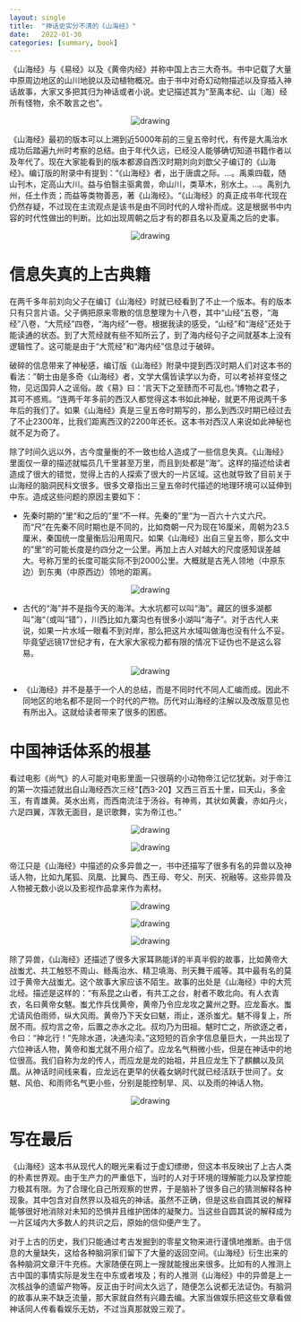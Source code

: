 ```yaml
---
layout: single
title:  "神话史实分不清的《山海经》"
date:   2022-01-30
categories: [summary, book]
---
```


《山海经》与《易经》以及《黄帝内经》并称中国上古三大奇书。书中记载了大量中原周边地区的山川地貌以及动植物概况。由于书中对奇幻动物描述以及穿插入神话故事，大家又多把其归为神话或者小说。史记描述其为“至禹本纪、山〔海〕经所有怪物，余不敢言之也”。

<p align="center">
    <img src="/assets/images/2022-01-31-山海经/1.png" alt="drawing"/>
</p>

《山海经》最初的版本可以上溯到近5000年前的三皇五帝时代，有传是大禹治水成功后踏遍九州时考察的总结。由于年代久远，已经没人能够确切知道书籍作者以及年代了。现在大家能看到的版本都源自西汉时期刘向刘歆父子编订的《山海经》。编订版的附录中有提到：“《山海经》者，出于唐虞之际。...。禹乘四载，随山刊木，定高山大川。益与伯翳主驱禽兽，命山川，类草木，别水土。...。禹别九州，任土作贡；而益等类物善恶，著《山海经》。“《山海经》的真正成书年代现在仍然存疑，不过现在主流观点是该书是由不同时代的人增补而成。这是根据书中内容的时代性做出的判断。比如出现周朝之后才有的郡县名以及夏禹之后的史事。

<p align="center">
    <img src="/assets/images/2022-01-31-山海经/2.png" alt="drawing"/>
</p>

# 信息失真的上古典籍

在两千多年前刘向父子在编订《山海经》时就已经看到了不止一个版本。有的版本只有只言片语。父子俩把原来零散的信息整理为十八卷，其中“山经”五卷，“海经”八卷，“大荒经”四卷，“海内经”一卷。根据我读的感受，“山经”和“海经”还处于能读通的状态。到了大荒经就有些不知所云了，到了海内经句子之间就基本上没有逻辑性了。这可能是由于“大荒经”和“海内经”信息过于破碎。

破碎的信息带来了神秘感，编订版《山海经》附录中提到西汉时期人们对这本书的看法：”朝士由是多奇《山海经》者，文学大儒皆读学以为奇，可以考祯祥变怪之物，见远国异人之谣俗。故《易》曰：‘言天下之至赜而不可乱也。’博物之君子，其可不惑焉。“连两千年多前的西汉人都觉得这本书如此神秘，就更不用说两千多年后的我们了。如果《山海经》真是三皇五帝时期写的，那么到西汉时期已经过去了不止2300年，比我们距离西汉的2200年还长。这本书对西汉人来说如此神秘也就不足为奇了。

除了时间久远以外，古今度量衡的不一致也给人造成了一些信息失真。《山海经》里面仅一章的描述就幅员几千里甚至万里，而且到处都是”海“。这样的描述给读者造成了很大的错觉，觉得上古的人探索了很大的一片区域。这也就导致了目前关于山海经的脑洞民科文很多。很多文章指出三皇五帝时代描述的地理环境可以延伸到中东。造成这些问题的原因主要如下：

* 先秦时期的”里“和之后的”里“不一样。先秦的”里“为一百六十六丈六尺。而“尺”在先秦不同时期也是不同的，比如商朝一尺为现在16厘米，周朝为23.5厘米，秦国统一度量衡后沿用周尺。如果《山海经》出自三皇五帝，那么文中的”里“的可能长度是约四分之一公里。再加上古人对越大的尺度感知误差越大。号称万里的长度可能实际不到2000公里。大概就是古羌人领地（中原东边）到东夷（中原西边）领地的距离。


<p align="center">
    <img src="/assets/images/2022-01-31-山海经/3.png" alt="drawing"/>
</p>

* 古代的“海”并不是指今天的海洋。大水坑都可以叫“海”。藏区的很多湖都叫”海“（或叫“错”），川西比如九寨沟也有很多小湖叫“海子”。对于古代人来说，如果一片水域一眼看不到对岸，那么把这片水域叫做海也没有什么不妥。毕竟望远镜17世纪才有，在大家大家视力都有限的情况下证伪也不是这么容易。

<p align="center">
    <img src="/assets/images/2022-01-31-山海经/4.png" alt="drawing"/>
</p>

* 《山海经》并不是基于一个人的总结，而是不同时代不同人汇编而成。因此不同地区的地名都不是同一个时代的产物。历代对山海经的注解以及改版意见也有所出入。这就给读者带来了很多的困惑。

# 中国神话体系的根基

看过电影《尚气》的人可能对电影里面一只很萌的小动物帝江记忆犹新。对于帝江的第一次描述就出自山海经西次三经“【西3-20】又西三百五十里，曰天山，多金玉，有青雄黄。英水出焉，而西南流注于汤谷。有神焉，其状如黄囊，赤如丹火，六足四翼，浑敦无面目，是识歌舞，实为帝江也。”

<p align="center">
    <img src="/assets/images/2022-01-31-山海经/5.png" alt="drawing"/>
</p>

<p align="center">
    <img src="/assets/images/2022-01-31-山海经/6.png" alt="drawing"/>
</p>

帝江只是《山海经》中描述的众多异兽之一，书中还描写了很多有名的异兽以及神话人物，比如九尾狐、凤凰、比翼鸟、西王母、夸父、刑天、祝融等。这些异兽及人物被无数小说以及影视作品拿来作为素材。

<p align="center">
    <img src="/assets/images/2022-01-31-山海经/7.png" alt="drawing"/>
</p>

<p align="center">
    <img src="/assets/images/2022-01-31-山海经/8.png" alt="drawing"/>
</p>

<p align="center">
    <img src="/assets/images/2022-01-31-山海经/9.png" alt="drawing"/>
</p>

除了异兽，《山海经》还描述了很多大家耳熟能详的半真半假的故事，比如黄帝大战蚩尤、共工触怒不周山、鲧禹治水、精卫填海、刑天舞干戚等。其中最有名的莫过于黄帝大战蚩尤。这个故事大家应该不陌生。故事的出处是《山海经》中的大荒北经。描述是这样的：“有系昆之山者，有共工之台，射者不敢北向。有人衣青衣，名曰黄帝女魃。蚩尤作兵伐黄帝，黄帝乃令应龙攻之冀州之野。应龙畜水。蚩尤请风伯雨师，纵大风雨。黄帝乃下天女曰魃，雨止，遂杀蚩尤。魃不得复上，所居不雨。叔均言之帝，后置之赤水之北。叔均乃为田祖。魃时亡之，所欲逐之者，令曰：“神北行！”先除水道，决通沟渎。”这短短的百余字信息量巨大，一共出现了六位神话人物，黄帝和蚩尤就不用介绍了。应龙名气稍微小些，但是在神话中的地位很高。我们自称为龙的传人，而应龙是龙的始祖，并且应龙生下了麒麟以及凤凰。从神话时间线来看，应龙远在更早的伏羲女娲时代就已经活跃于世间了。女魃、风伯、和雨师名气更小些，分别是能控制旱、风、以及雨的神话人物。

<p align="center">
    <img src="/assets/images/2022-01-31-山海经/10.png" alt="drawing"/>
</p>

# 写在最后

《山海经》这本书从现代人的眼光来看过于虚幻缥缈，但这本书反映出了上古人类的朴素世界观。由于生产力的严重低下，当时的人对于环境的理解能力以及掌控能力极其有限。为了合理化自己所观察的世界，于是脑补了很多自己的猜测解释各种现象。其中包含对自然界以及祖先的神话。虽然不正确，但是这些自圆其说的解释能够很好地消除对未知的恐惧并且维护团体的凝聚力。当这些自圆其说的解释成为一片区域内大多数人的共识之后，原始的信仰便产生了。

对于上古的历史，我们只能通过考古发掘到的零星文物来进行谨慎地推断。由于信息的大量缺失，这给各种脑洞家们留下了大量的返回空间。《山海经》衍生出来的各种脑洞文章汗牛充栋。大家随便在网上一搜就能搜出来很多。比如有的人推测上古中国的事情实际是发生在中东或者埃及；有的人推测《山海经》中的异兽是上一次核战争的遗留产物等。反正由于时间太久远了，随便怎么说都无法证伪。有脑洞的故事从来不缺乏流量，那大家就自然有兴趣去编。大家当做娱乐把这些文章看做神话​同人传看看娱乐无妨，不过当真那就毁三观了。